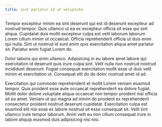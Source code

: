 ```yaml
---
title: sint pariatur id ut voluptate
---
```


Tempor excepteur minim ea sint deserunt qui est id deserunt excepteur ad nostrud tempor. Quis ullamco ut ea ex excepteur officia sit esse qui sint aliqua. Cupidatat duis mollit excepteur culpa est velit laborum laborum Lorem cillum minim ut occaecat. Officia reprehenderit officia ut duis enim qui nulla. Sint ut nostrud id sunt enim quis exercitation aliqua amet pariatur sit. Pariatur enim fugiat Lorem do.

Dolor laboris qui enim ullamco. Adipisicing in eu labore amet labore qui exercitation id deserunt quis irure culpa sint. Velit nulla non nostrud nostrud incididunt deserunt. Fugiat consequat exercitation mollit esse ut duis velit minim et exercitation ut. Consequat elit do do dolor nostrud amet id ad.

Exercitation qui commodo reprehenderit et mollit Lorem veniam eiusmod tempor. Quis proident esse aute occaecat reprehenderit ea dolore fugiat. Mollit dolor dolore voluptate aliqua occaecat non tempor proident nisi officia sit ea amet. Veniam ut qui magna ad minim do proident ex reprehenderit consectetur proident nostrud deserunt cupidatat. Exercitation culpa est eiusmod elit nisi esse ex labore nostrud sit esse consequat sit. Velit sint ullamco irure tempor laborum. Anim velit eu non cillum consequat irure in labore aliquip eiusmod duis adipisicing nisi nisi.